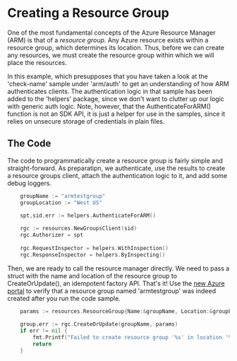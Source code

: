 # Creating a Resource Group

One of the most fundamental concepts of the Azure Resource Manager (ARM) is that of a *resource group*. Any Azure resource exists within a
resource group, which determines its location. Thus, before we can create any resources, we must create the resource group within which
we will place the resources.

In this example, which presupposes that you have taken a look at the 'check-name' sample under 'arm/auth' to get an understanding of how
ARM authenticates clients. The authentication logic in that sample has been added to the 'helpers' package, since we don't want to clutter
up our logic with generic auth logic. Note, however, that the AuthenticateForARM() function is not an SDK API, it is just a helper
for use in the samples, since it relies on unsecure storage of credentials in plain files.

## The Code

The code to programmatically create a resource group is fairly simple and straight-forward. As preparatipn, we authenticate, 
use the results to create a resource groups client, attach the authentication logic to it, and add some debug loggers.
```go
	groupName := "armtestgroup"
	groupLocation := "West US"

	spt,sid,err := helpers.AuthenticateForARM()
	
	rgc := resources.NewGroupsClient(sid)
	rgc.Authorizer = spt	
	
	rgc.RequestInspector = helpers.WithInspection()
	rgc.ResponseInspector = helpers.ByInspecting()
```
Then, we are ready to call the resource manager directly. We need to pass a struct with the name and location of the
resource group to CreateOrUpdate(), an idempotent factory API. That's it!
Use the [new Azure portal](http://portal.azure.com) to verify that a resource group named 'armtestgroup' was indeed created after you run the code
sample.  
```go
	params := resources.ResourceGroup{Name:&groupName, Location:&groupLocation}
	
	group,err := rgc.CreateOrUpdate(groupName, params)
	if err != nil {
		fmt.Printf("Failed to create resource group '%s' in location '%s': '%s'\n", groupName, groupLocation, err.Error())
		return
	}
```